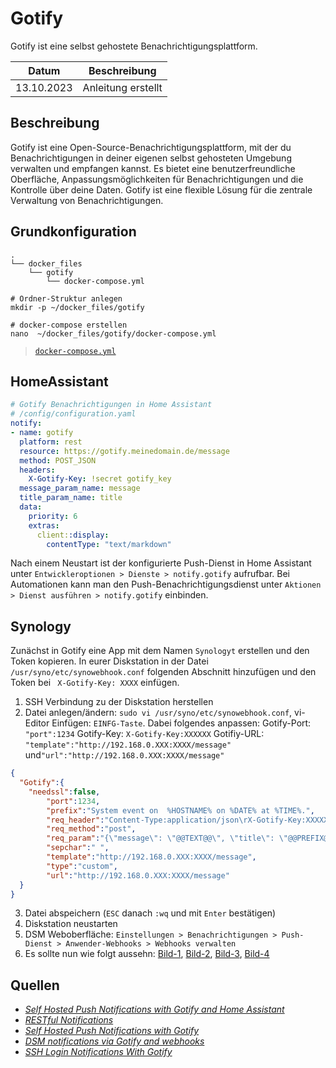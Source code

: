 # Gotify

Gotify ist eine selbst gehostete Benachrichtigungsplattform.

| Datum | Beschreibung |
|:----------:|--------------|
| 13.10.2023 | Anleitung erstellt |

## Beschreibung

Gotify ist eine Open-Source-Benachrichtigungsplattform, mit der du Benachrichtigungen in deiner eigenen selbst gehosteten Umgebung verwalten und empfangen kannst. Es bietet eine benutzerfreundliche Oberfläche, Anpassungsmöglichkeiten für Benachrichtigungen und die Kontrolle über deine Daten. Gotify ist eine flexible Lösung für die zentrale Verwaltung von Benachrichtigungen.

## Grundkonfiguration
```
.
└── docker_files
    └── gotify
        └── docker-compose.yml
```

``` shell
# Ordner-Struktur anlegen
mkdir -p ~/docker_files/gotify

# docker-compose erstellen
nano  ~/docker_files/gotify/docker-compose.yml

```
> [`docker-compose.yml`](docker-compose.yml)

## HomeAssistant

``` yaml
# Gotify Benachrichtigungen in Home Assistant
# /config/configuration.yaml
notify:
- name: gotify
  platform: rest
  resource: https://gotify.meinedomain.de/message
  method: POST_JSON
  headers: 
    X-Gotify-Key: !secret gotify_key
  message_param_name: message
  title_param_name: title
  data:
    priority: 6
    extras:
      client::display:
        contentType: "text/markdown"
```
Nach einem Neustart ist der konfigurierte Push-Dienst in Home Assistant unter `Entwickleroptionen > Dienste > notify.gotify` aufrufbar. 
Bei Automationen kann man den Push-Benachrichtigungsdienst unter `Aktionen > Dienst ausführen > notify.gotify` einbinden.

## Synology

Zunächst in Gotify eine App mit dem Namen `Synologyt` erstellen und den Token kopieren.
In eurer Diskstation in der Datei `/usr/syno/etc/synowebhook.conf` folgenden Abschnitt hinzufügen und den Token bei ` X-Gotify-Key: XXXX` einfügen.

1. SSH Verbindung zu der Diskstation herstellen
2. Datei anlegen/ändern: `sudo vi /usr/syno/etc/synowebhook.conf`, vi-Editor Einfügen:
`EINFG-Taste`. Dabei folgendes anpassen:
Gotify-Port: `"port":1234`
Gotify-Key: `X-Gotify-Key:XXXXXX`
Gotifiy-URL: `"template":"http://192.168.0.XXX:XXXX/message"` und`"url":"http://192.168.0.XXX:XXXX/message"`

```json
{
  "Gotify":{
    "needssl":false,
        "port":1234,
        "prefix":"System event on  %HOSTNAME% on %DATE% at %TIME%.",
        "req_header":"Content-Type:application/json\rX-Gotify-Key:XXXXXX\r",
        "req_method":"post",
        "req_param":"{\"message\": \"@@TEXT@@\", \"title\": \"@@PREFIX@@\"}",
        "sepchar":" ",
        "template":"http://192.168.0.XXX:XXXX/message",
        "type":"custom",
        "url":"http://192.168.0.XXX:XXXX/message"
  }
}
```
3. Datei abspeichern (`ESC` danach `:wq` und mit `Enter` bestätigen)
4. Diskstation neustarten
5. DSM Weboberfläche: `Einstellungen > Benachrichtigungen > Push-Dienst > Anwender-Webhooks > Webhooks verwalten`
6. Es sollte nun wie folgt aussehn: [Bild-1](media/1.png), [Bild-2](media/2.png), [Bild-3](media/3.png), [Bild-4](media/4.png)

## Quellen
- [*Self Hosted Push Notifications with Gotify and Home Assistant*](https://webworxshop.com/self-hosted-push-notifications-with-gotify-and-home-assistant/)
- [*RESTful Notifications*](https://www.home-assistant.io/integrations/notify.rest)
- [*Self Hosted Push Notifications with Gotify*](https://community.home-assistant.io/t/self-hosted-push-notifications-with-gotify/120307/22)
- [*DSM notifications via Gotify and webhooks*](https://www.reddit.com/r/synology/comments/z2kgfg/dsm_notifications_via_gotify_and_webhooks/)
- [*SSH Login Notifications With Gotify*](https://peekread.info/tech/20190716-ssh-login-notifications-with-gotify/)






